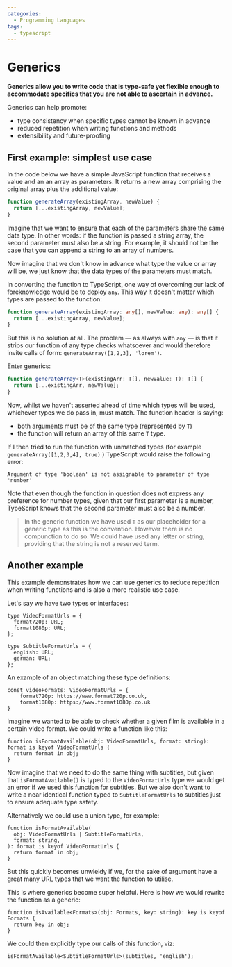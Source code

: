 ```yaml
---
categories:
  - Programming Languages
tags:
  - typescript
---
```


# Generics

**Generics allow you to write code that is type-safe yet flexible enough to accommodate specifics that you are not able to ascertain in advance.**

Generics can help promote:

- type consistency when specific types cannot be known in advance
- reduced repetition when writing functions and methods
- extensibility and future-proofing

## First example: simplest use case

In the code below we have a simple JavaScript function that receives a value and an an array as parameters. It returns a new array comprising the original array plus the additional value:

```js
function generateArray(existingArray, newValue) {
  return [...existingArray, newValue];
}
```

Imagine that we want to ensure that each of the parameters share the same data type. In other words: if the function is passed a string array, the second parameter must also be a string. For example, it should not be the case that you can append a string to an array of numbers.

Now imagine that we don't know in advance what type the value or array will be, we just know that the data types of the parameters must match.

In converting the function to TypeScript, one way of overcoming our lack of foreknowledge would be to deploy `any`. This way it doesn't matter which types are passed to the function:

```ts
function generateArray(existingArray: any[], newValue: any): any[] {
  return [...existingArray, newValue];
}
```

But this is no solution at all. The problem — as always with `any` — is that it strips our function of any type checks whatsoever and would therefore invite calls of form: `generateArray([1,2,3], 'lorem')`.

Enter generics:

```ts
function generateArray<T>(existingArr: T[], newValue: T): T[] {
  return [...existingArr, newValue];
}
```

Now, whilst we haven't asserted ahead of time which types will be used, whichever types we do pass in, must match. The function header is saying:

- both arguments must be of the same type (represented by `T`)
- the function will return an array of this same `T` type.

If I then tried to run the function with unmatched types (for example `generateArray([1,2,3,4], true)` ) TypeScript would raise the following error:

```
Argument of type 'boolean' is not assignable to parameter of type 'number'
```

Note that even though the function in question does not express any preference for number types, given that our first parameter is a number, TypeScript knows that the second parameter must also be a number.

> In the generic function we have used `T` as our placeholder for a generic type as this is the convention. However there is no compunction to do so. We could have used any letter or string, providing that the string is not a reserved term.

## Another example

This example demonstrates how we can use generics to reduce repetition when writing functions and is also a more realistic use case.

Let's say we have two types or interfaces:

```tsx
type VideoFormatUrls = {
  format720p: URL;
  format1080p: URL;
};
```

```tsx
type SubtitleFormatUrls = {
  english: URL;
  german: URL;
};
```

An example of an object matching these type definitions:

```tsx
const videoFormats: VideoFormatUrls = {
	format720p: https://www.format720p.co.uk,
	format1080p: https://www.format1080p.co.uk
}
```

Imagine we wanted to be able to check whether a given film is available in a certain video format. We could write a function like this:

```tsx
function isFormatAvailable(obj: VideoFormatUrls, format: string): format is keyof VideoFormatUrls {
  return format in obj;
}
```

Now imagine that we need to do the same thing with subtitles, but given that `isFormatAvailable()` is typed to the `VideoFormatUrls` type we would get an error if we used this function for subtitles. But we also don't want to write a near identical function typed to `SubtitleFormatUrls` to subtitles just to ensure adequate type safety.

Alternatively we could use a union type, for example:

```tsx
function isFormatAvailable(
  obj: VideoFormatUrls | SubtitleFormatUrls,
  format: string,
): format is keyof VideoFormatUrls {
  return format in obj;
}
```

But this quickly becomes unwieldy if we, for the sake of argument have a great many URL types that we want the function to utilise.

This is where generics become super helpful. Here is how we would rewrite the function as a generic:

```tsx
function isAvailable<Formats>(obj: Formats, key: string): key is keyof Formats {
  return key in obj;
}
```

We could then explicitly type our calls of this function, viz:

```tsx
isFormatAvailable<SubtitleFormatUrls>(subtitles, 'english');
```

